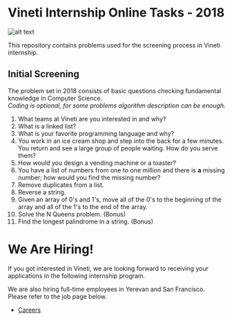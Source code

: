 # Vineti Internship Online Tasks - 2018

![alt text](https://vineti.com/content/uploads/2017/06/logo.png "Vineti")


This repository contains problems used for the screening process in Vineti internship.

## Initial Screening
The problem set in 2018 consists of basic questions checking fundamental knowledge in Computer Science.\
_Coding is optional, for some problems algorithm description can be enough._

1. What teams at Vineti are you interested in and why?
2. What is a linked list?
3. What is your favorite programming language and why?
4. You work in an ice cream shop and step into the back for a few minutes. You return and see a large group of people waiting. How do you serve them?
5. How would you design a vending machine or a toaster?
6. You have a list of numbers from one to one million and there is __a__ missing number; how would you find the missing number?
7. Remove duplicates from a list.
8. Reverse a string.
9. Given an array of 0's and 1's, move all of the 0's to the beginning of the array and all of the 1's to the end of the array.
10. Solve the N Queens problem. (Bonus)
11. Find the longest palindrome in a string. (Bonus)


# We Are Hiring!
If you got interested in Vineti, we are looking forward to receiving your applications in the following internship program.

We are also hiring full-time employees in Yerevan and San Francisco. Please refer to the job page below.

* [Careers](https://vineti.com/careers/)